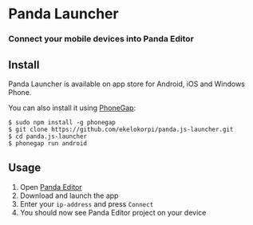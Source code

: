 # Panda Launcher

### Connect your mobile devices into Panda Editor

## Install

Panda Launcher is available on app store for Android, iOS and Windows Phone.

You can also install it using [PhoneGap](http://phonegap.com/):

	$ sudo npm install -g phonegap
	$ git clone https://github.com/ekelokorpi/panda.js-launcher.git
	$ cd panda.js-launcher
	$ phonegap run android

## Usage

1. Open [Panda Editor](http://www.pandajs.net/editor)
1. Download and launch the app
2. Enter your `ip-address` and press `Connect`
3. You should now see Panda Editor project on your device
